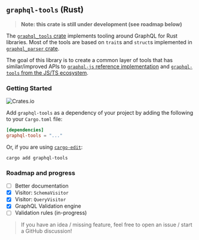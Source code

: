 ## `graphql-tools` (Rust)

> **Note: this crate is still under development (see roadmap below)**

The [`graphql_tools` crate](https://crates.io/crates/graphql-tools) implements tooling around GraphQL for Rust libraries. Most of the tools are based on `trait`s and `struct`s implemented in [`graphql_parser` crate](https://crates.io/crates/graphql-parser).

The goal of this library is to create a common layer of tools that has similar/improved APIs to [`graphql-js` reference implementation](https://github.com/graphql/graphql-js) and [`graphql-tools` from the JS/TS ecosystem](https://github.com/ardatan/graphql-tools).

### Getting Started

![Crates.io](https://img.shields.io/crates/v/graphql-tools?label=graphql-tools%20%28crates.io%29)

Add `graphql-tools` as a dependency of your project by adding the following to your `Cargo.toml` file:

```toml
[dependencies]
graphql-tools = "..."
```

Or, if you are using [`cargo-edit`](https://github.com/killercup/cargo-edit):

```
cargo add graphql-tools
```

### Roadmap and progress

- [ ] Better documentation 
- [x] Visitor: `SchemaVisitor`
- [x] Visitor: `QueryVisitor`
- [x] GraphQL Validation engine
- [ ] Validation rules (in-progress)

> If you have an idea / missing feature, feel free to open an issue / start a GitHub discussion!
